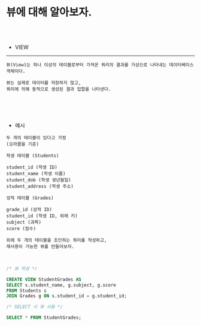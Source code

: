 # 뷰에 대해 알아보자.

<br /><br />

* VIEW
---

```
뷰(View)는 하나 이상의 테이블로부터 가져온 쿼리의 결과를 가상으로 나타내는 데이터베이스 객체이다.

뷰는 실제로 데이터를 저장하지 않고,
쿼리에 의해 동적으로 생성된 결과 집합을 나타낸다.
```

<br /><br /><br />

* 예시
```
두 개의 테이블이 있다고 가정
(오라클을 기준)
```

```
학생 테이블 (Students)

student_id (학생 ID)
student_name (학생 이름)
student_dob (학생 생년월일)
student_address (학생 주소)
```
```
성적 테이블 (Grades)

grade_id (성적 ID)
student_id (학생 ID, 외래 키)
subject (과목)
score (점수)
```
```
위에 두 개의 테이블을 조인하는 쿼리를 작성하고,
재사용이 가능한 뷰를 만들어보자.
```

<br />

```sql
/* 뷰 작성 */

CREATE VIEW StudentGrades AS
SELECT s.student_name, g.subject, g.score
FROM Students s
JOIN Grades g ON s.student_id = g.student_id;
```

```sql
/* SELECT 시 뷰 사용 */

SELECT * FROM StudentGrades;
```
